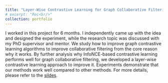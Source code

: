 ```yaml
---
title: "Layer-Wise Contrastive Learning for Graph Collaborative Filtering"
# excerpt: "Rec<br/>"
collection: portfolio
---
```


I worked in this project for 6 months. I independently came up with the idea and designed the experiment, while the research topic was discussed with my PhD supervisor and mentor. We study how to improve graph contrastive learning algorithms to improve collaborative filtering from the core reason why it works. By further analysis why InfoNCE-based contrastive learning performs well for graph collaborative filtering, we developed a layer-wise contrastive learning approach to improve it. Experiments demonstrate that our methods work well compared to other methods. For more details, please refer to the [sildes]().
